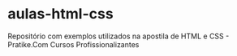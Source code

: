 # aulas-html-css
Repositório com exemplos utilizados na apostila de HTML e CSS - Pratike.Com Cursos Profissionalizantes
